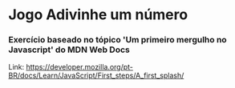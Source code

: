 # Jogo Adivinhe um número

### Exercício baseado no tópico 'Um primeiro mergulho no Javascript' do MDN Web Docs

Link: <https://developer.mozilla.org/pt-BR/docs/Learn/JavaScript/First_steps/A_first_splash/>

